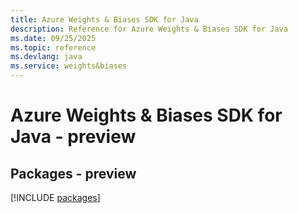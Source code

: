```yaml
---
title: Azure Weights & Biases SDK for Java
description: Reference for Azure Weights & Biases SDK for Java
ms.date: 09/25/2025
ms.topic: reference
ms.devlang: java
ms.service: weights&biases
---
```

# Azure Weights & Biases SDK for Java - preview
## Packages - preview
[!INCLUDE [packages](weights-&-biases-index.md)]